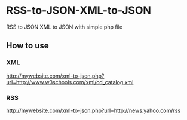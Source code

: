 # RSS-to-JSON-XML-to-JSON
RSS to JSON XML to JSON with simple php file

## How to use
### XML
http://mywebsite.com/xml-to-json.php?url=http://www.w3schools.com/xml/cd_catalog.xml
### RSS
http://mywebsite.com/xml-to-json.php?url=http://news.yahoo.com/rss
